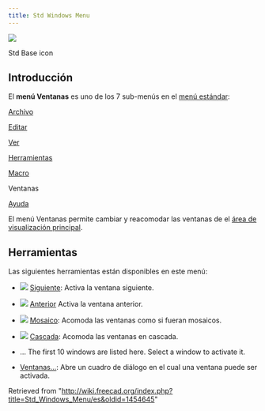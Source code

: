 ```yaml
---
title: Std Windows Menu
---
```


![](/images/Freecad.svg)

Std Base icon

## Introducción

El **menú Ventanas** es uno de los 7 sub-menús en el [menú estándar](/Standard_Menu/es "Standard Menu/es"):

[Archivo](/Std_File_Menu/es "Std File Menu/es")

[Editar](/Std_Edit_Menu/es "Std Edit Menu/es")

[Ver](/Std_View_Menu/es "Std View Menu/es")

[Herramientas](/Std_Tools_Menu/es "Std Tools Menu/es")

[Macro](/Std_Macro_Menu/es "Std Macro Menu/es")

Ventanas

[Ayuda](/Std_Help_Menu/es "Std Help Menu/es")

El menú Ventanas permite cambiar y reacomodar las ventanas de el [área de visualización principal](/Main_view_area/es "Main view area/es").

## Herramientas

Las siguientes herramientas están disponibles en este menú:

- ![](/images/Std_ActivateNextWindow.svg) [Siguiente](/index.php?title=Std_ActivateNextWindow/es&action=edit&redlink=1 "Std ActivateNextWindow/es (page does not exist)"): Activa la ventana siguiente.

- ![](/images/Std_ActivatePrevWindow.svg) [Anterior](/index.php?title=Std_ActivatePrevWindow/es&action=edit&redlink=1 "Std ActivatePrevWindow/es (page does not exist)") Activa la ventana anterior.

- ![](/images/Std_TileWindows.svg) [Mosaico](/index.php?title=Std_TileWindows/es&action=edit&redlink=1 "Std TileWindows/es (page does not exist)"): Acomoda las ventanas como si fueran mosaicos.

- ![](/images/Std_CascadeWindows.svg) [Cascada](/index.php?title=Std_CascadeWindows/es&action=edit&redlink=1 "Std CascadeWindows/es (page does not exist)"): Acomoda las ventanas en cascada.

* ... The first 10 windows are listed here. Select a window to activate it.

* [Ventanas...](/index.php?title=Std_Windows/es&action=edit&redlink=1 "Std Windows/es (page does not exist)"): Abre un cuadro de diálogo en el cual una ventana puede ser activada.

Retrieved from "<http://wiki.freecad.org/index.php?title=Std_Windows_Menu/es&oldid=1454645>"
